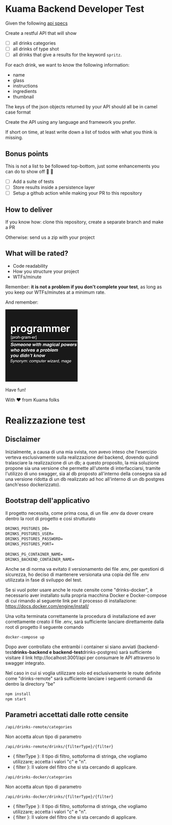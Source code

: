 # Kuama Backend Developer Test

Given the following [api specs](https://www.thecocktaildb.com/api.php)

Create a restful API that will show

- [ ] all drinks categories
- [ ] all drinks of type shot
- [ ] all drinks that give a results for the keyword `spritz`.

For each drink, we want to know the following information:

- name
- glass
- instructions
- ingredients
- thumbnail

The keys of the json objects returned by your API should all be in camel case format

Create the API using any language and framework you prefer.

If short on time, at least write down a list of todos with what you think is missing.

## Bonus points

This is not a list to be followed top-bottom, just some enhancements you can do to show off 🙌 🚀

- [ ] Add a suite of tests
- [ ] Store results inside a persistence layer
- [ ] Setup a github action while making your PR to this repository

## How to deliver

If you know how: clone this repository, create a separate branch and make a PR

Otherwise: send us a zip with your project

## What will be rated?

- Code readability
- How you structure your project
- WTFs/minute

Remember: **it is not a problem if you don't complete your test**, as long as you keep our WTFs/minutes at a minimum rate.

And remember:

![programmer](https://raw.githubusercontent.com/Kuama-IT/kuama-frontend-test/master/programmer.png)

Have fun!

With ♥️ from Kuama folks

# Realizzazione test

## Disclaimer

Inizialmente, a causa di una mia svista, non avevo inteso che l'esercizio verteva esclusivamente sulla realizzazione del backend, dovendo quindi tralasciare la realizzazione di un db; a questo proposito, la mia soluzione propone sia una versione che permette all'utente di interfacciarsi, tramite l'utilizzo di uno swagger, sia al db proposto all'interno della consegna sia ad una versione ridotta di un db realizzato ad hoc all'interno di un db postgres (anch'esso dockerizzato).

## Bootstrap dell'applicativo

Il progetto necessita, come prima cosa, di un file .env da dover creare dentro la root di progetto e cosi strutturato

```
DRINKS_POSTGRES_DB=
DRINKS_POSTGRES_USER=
DRINKS_POSTGRES_PASSWORD=
DRINKS_POSTGRES_PORT=

DRINKS_PG_CONTAINER_NAME=
DRINKS_BACKEND_CONTAINER_NAME=
```

Anche se di norma va evitato il versionamento dei file .env, per questioni di sicurezza, ho deciso di mantenere versionata una copia del file .env utilizzata in fase di sviluppo del test.

Se si vuol poter usare anche le route censite come "drinks-docker", è necessario aver installato sulla propria macchina Docker e Docker-compose di cui rimando al seguente link per il processo di installazione:
https://docs.docker.com/engine/install/

Una volta terminata correttamente la procedura di installazione ed aver correttamente creato il file .env, sarà sufficiente lanciare direttamente dalla root di progetto il seguente comando

```
docker-compose up
```

Dopo aver controllato che entrambi i container si siano avviati (backend-test**drinks-backend e backend-test**drinks-postgres) sarà sufficiente visitare il link http://localhost:3001/api per consumare le API attraverso lo swagger integrato.

Nel caso in cui si voglia utilizzare solo ed esclusivamente le route definite come "drinks-remote" sarà sufficiente lanciare i seguenti comandi da dentro la directory "be"

```
npm install
npm start
```

## Parametri accettati dalle rotte censite

```
/api/drinks-remote/categories
```

Non accetta alcun tipo di parametro

```
/api/drinks-remote/drinks/{filterType}/{filter}
```

- { filterType }: Il tipo di filtro, sottoforma di stringa, che vogliamo utilizzare; accetta i valori "c" e "n".
- { filter }: Il valore del filtro che si sta cercando di applicare.

```
/api/drinks-docker/categories
```

Non accetta alcun tipo di parametro

```
/api/drinks-docker/drinks/{filterType}/{filter}
```

- { filterType }: Il tipo di filtro, sottoforma di stringa, che vogliamo utilizzare; accetta i valori "c" e "n".
- { filter }: Il valore del filtro che si sta cercando di applicare.
